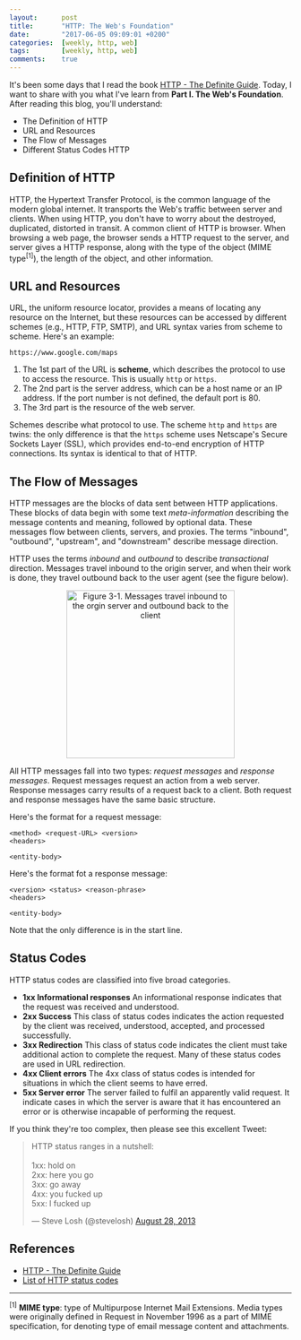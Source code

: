 ```yaml
---
layout:      post
title:       "HTTP: The Web's Foundation"
date:        "2017-06-05 09:09:01 +0200"
categories:  [weekly, http, web]
tags:        [weekly, http, web]
comments:    true
---
```


It's been some days that I read the book [HTTP - The Definite Guide][book].
Today, I want to share with you what I've learn from **Part I. The Web's
Foundation**. After reading this blog, you'll understand:

- The Definition of HTTP
- URL and Resources
- The Flow of Messages
- Different Status Codes HTTP

<!--more-->

## Definition of HTTP

HTTP, the Hypertext Transfer Protocol, is the common language of the modern
global internet. It transports the Web's traffic between server and clients.
When using HTTP, you don't have to worry about the destroyed, duplicated,
distorted in transit. A common client of HTTP is browser. When browsing a web
page, the browser sends a HTTP request to the server, and server gives a HTTP
response, along with the type of the object (MIME type<sup>[1]</sup>), the
length of the object, and other information.

## URL and Resources

URL, the uniform resource locator, provides a means of locating any resource on
the Internet, but these resources can be accessed by different schemes (e.g.,
HTTP, FTP, SMTP), and URL syntax varies from scheme to scheme. Here's an
example:

    https://www.google.com/maps

1. The 1st part of the URL is **scheme**, which describes the protocol to use to
   access the resource. This is usually `http` or `https`.
2. The 2nd part is the server address, which can be a host name or an IP
   address. If the port number is not defined, the default port is 80.
3. The 3rd part is the resource of the web server.

Schemes describe what protocol to use. The scheme `http` and `https` are twins:
the only difference is that the `https` scheme uses Netscape's Secure Sockets
Layer (SSL), which provides end-to-end encryption of HTTP connections. Its
syntax is identical to that of HTTP.

## The Flow of Messages

HTTP messages are the blocks of data sent between HTTP applications. These
blocks of data begin with some text _meta-information_ describing the message
contents and meaning, followed by optional data. These messages flow between
clients, servers, and proxies. The terms "inbound", "outbound", "upstream", and
"downstream" describe message direction.

HTTP uses the terms _inbound_ and _outbound_ to describe _transactional_
direction. Messages travel inbound to the origin server, and when their work is
done, they travel outbound back to the user agent (see the figure below).

<p align="center">
  <img
    src="{{ site.url }}/assets/20170605-http-figure-3.1.gif"
    alt="Figure 3-1. Messages travel inbound to the orgin server and outbound back to the client"
    width="300" />
</p>

All HTTP messages fall into two types: _request messages_ and _response
messages_. Request messages request an action from a web server. Response
messages carry results of a request back to a client. Both request and response
messages have the same basic structure.

Here's the format for a request message:

    <method> <request-URL> <version>
    <headers>

    <entity-body>

Here's the format fot a response message:

    <version> <status> <reason-phrase>
    <headers>

    <entity-body>

Note that the only difference is in the start line.

## Status Codes

HTTP status codes are classified into five broad categories.

- **1xx Informational responses** An informational response indicates that the
  request was received and understood.
- **2xx Success** This class of status codes indicates the action requested by
  the client was received, understood, accepted, and processed successfully.
- **3xx Redirection** This class of status code indicates the client must take
  additional action to complete the request. Many of these status codes are used
  in URL redirection.
- **4xx Client errors** The 4xx class of status codes is intended for situations
  in which the client seems to have erred.
- **5xx Server error** The server failed to fulfil an apparently valid request.
  It indicate cases in which the server is aware that it has encountered an
  error or is otherwise incapable of performing the request.

If you think they're too complex, then please see this excellent Tweet:

<blockquote class="twitter-tweet" data-lang="en">
  <p lang="en" dir="ltr">HTTP status ranges in a nutshell:<br><br>1xx: hold on<br>2xx: here you go<br>3xx: go away<br>4xx: you fucked up<br>5xx: I fucked up</p>&mdash; Steve Losh (@stevelosh) <a href="https://twitter.com/stevelosh/status/372740571749572610">August 28, 2013</a>
</blockquote>
<script async src="//platform.twitter.com/widgets.js" charset="utf-8"></script>

## References

- [HTTP - The Definite Guide][book]
- [List of HTTP status codes](https://en.wikipedia.org/wiki/List_of_HTTP_status_codes)

<hr>

<sup>[1]</sup> **MIME type**: type of Multipurpose Internet Mail Extensions.
Media types were originally defined in Request in November 1996 as a part of
MIME specification, for denoting type of email message content and attachments.

[book]: https://www.amazon.com/HTTP-Definitive-Guide-Guides/dp/1565925092
